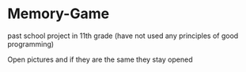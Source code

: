 # Memory-Game

past school project in 11th grade
(have not used any principles of good programming)

Open pictures and if they are the same they stay opened

